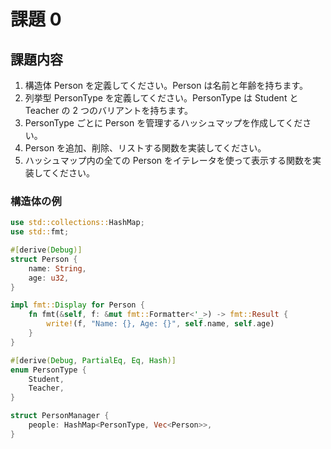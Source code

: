 # 課題 0

## 課題内容

1. 構造体 Person を定義してください。Person は名前と年齢を持ちます。
2. 列挙型 PersonType を定義してください。PersonType は Student と Teacher の 2 つのバリアントを持ちます。
3. PersonType ごとに Person を管理するハッシュマップを作成してください。
4. Person を追加、削除、リストする関数を実装してください。
5. ハッシュマップ内の全ての Person をイテレータを使って表示する関数を実装してください。

### 構造体の例

```rust
use std::collections::HashMap;
use std::fmt;

#[derive(Debug)]
struct Person {
    name: String,
    age: u32,
}

impl fmt::Display for Person {
    fn fmt(&self, f: &mut fmt::Formatter<'_>) -> fmt::Result {
        write!(f, "Name: {}, Age: {}", self.name, self.age)
    }
}

#[derive(Debug, PartialEq, Eq, Hash)]
enum PersonType {
    Student,
    Teacher,
}

struct PersonManager {
    people: HashMap<PersonType, Vec<Person>>,
}
```
